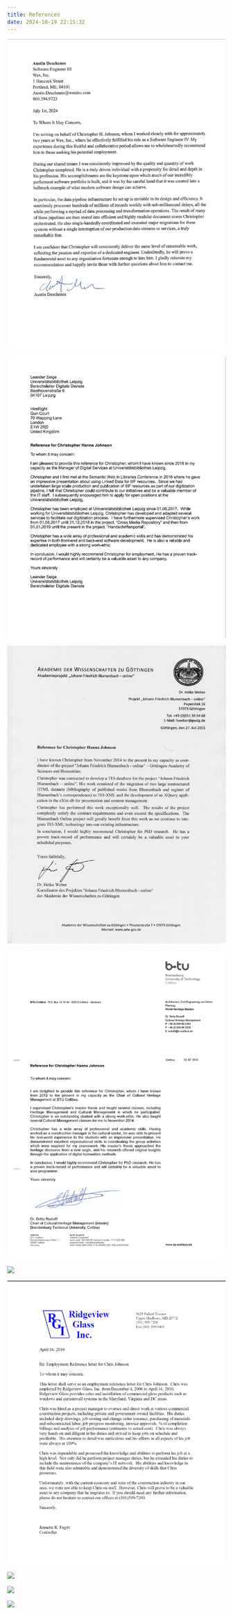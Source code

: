 ```yaml
---
title: References
date: 2024-10-19 22:15:32
---
```

![](wex.png)

![](ubl.png)

![](AkDW-Goettingen.png)

![](BTU.png)

![](ridgeview-1.png)

![](ridgeview-2.png)

![](knowledgesoft-1.png)

![](knowledgesoft-2.png)

![](capital-blue-cross.png)
